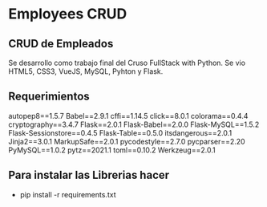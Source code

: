 # Employees CRUD
 ## CRUD de Empleados
 Se desarrollo como trabajo final del Cruso FullStack with Python.
 Se vio HTML5, CSS3, VueJS, MySQL, Pyhton y Flask.


## Requerimientos
autopep8==1.5.7
Babel==2.9.1
cffi==1.14.5
click==8.0.1
colorama==0.4.4
cryptography==3.4.7
Flask==2.0.1
Flask-Babel==2.0.0
Flask-MySQL==1.5.2
Flask-Sessionstore==0.4.5
Flask-Table==0.5.0
itsdangerous==2.0.1
Jinja2==3.0.1
MarkupSafe==2.0.1
pycodestyle==2.7.0
pycparser==2.20
PyMySQL==1.0.2
pytz==2021.1
toml==0.10.2
Werkzeug==2.0.1


## Para instalar las Librerias hacer
-  pip install -r requirements.txt

